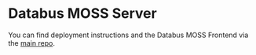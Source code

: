 # Databus MOSS Server

You can find deployment instructions and the Databus MOSS Frontend via the [main repo](https://github.com/dbpedia/databus-moss).
